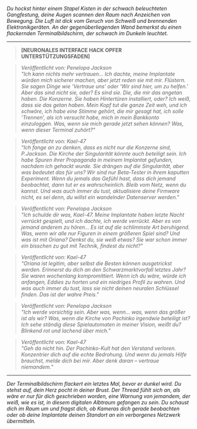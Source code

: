 _Du hockst hinter einem Stapel Kisten in der schwach beleuchteten Gangfestung, deine Augen scannen den Raum nach Anzeichen von Bewegung. Die Luft ist dick vom Geruch von Schweiß und brennenden Elektronikgeräten. An der gegenüberliegenden Wand bemerkst du einen flackernden Terminalbildschirm, der schwach im Dunkeln leuchtet._

---

> **[NEURONALES INTERFACE HACK OPFER UNTERSTÜTZUNGSFADEN]**

> _Veröffentlicht von: Penelopa Jackson_  
> _"Ich kann nichts mehr vertrauen... Ich dachte, meine Implantate würden mich sicherer machen, aber jetzt reden sie mit mir. Flüstern. Sie sagen Dinge wie 'Vertraue uns' oder 'Wir sind hier, um zu helfen.' Aber das sind nicht sie, oder? Es sind sie. Die, die mir das angetan haben. Die Konzerne. Sie haben Hintertüren installiert, oder? Ich weiß, dass sie das getan haben. Mein Kopf tut die ganze Zeit weh, und ich schwöre, ich habe eine Stimme gehört, die mir gesagt hat, ich solle 'Trennen', als ich versucht habe, mich in mein Bankkonto einzuloggen. Was, wenn sie mich gerade jetzt sehen können? Was, wenn dieser Terminal zuhört?"_

> _Veröffentlicht von: Kael-47_  
> _"Ich fange an zu denken, dass es nicht nur die Konzerne sind, P.Jackson. Die Kirche der Singularität könnte auch beteiligt sein. Ich habe Spuren ihrer Propaganda in meinem Implantat gefunden, nachdem ich gehackt wurde. Sie drängen auf die Singularität, aber was bedeutet das für uns? Wir sind nur Beta-Tester in ihrem kaputten Experiment. Wenn du jemals das Gefühl hast, dass dich jemand beobachtet, dann tut er es wahrscheinlich. Bleib vom Netz, wenn du kannst. Und was auch immer du tust, aktualisiere deine Firmware nicht, es sei denn, du willst ein wandelnder Datenserver werden."_

> _Veröffentlicht von: Penelopa Jackson_  
> _"Ich schulde dir was, Kael-47. Meine Implantate haben letzte Nacht verrückt gespielt, und ich dachte, ich werde verrückt. Aber es von jemand anderem zu hören... Es ist auf die schlimmste Art beruhigend. Was, wenn wir alle nur Figuren in einem größeren Spiel sind? Und was ist mit Oriana? Denkst du, sie weiß etwas? Sie war schon immer ein bisschen zu gut mit Technik, findest du nicht?"_

> _Veröffentlicht von: Kael-47_  
> _"Oriana ist legitim, aber selbst die Besten können ausgetrickst werden. Erinnerst du dich an den Schwarzmarktvorfall letztes Jahr? Sie waren wochenlang kompromittiert. Wenn ich du wäre, würde ich anfangen, Eddies zu horten und ein niedriges Profil zu wahren. Und was auch immer du tust, lass sie nicht deinen neuralen Schlüssel finden. Das ist der wahre Preis."_

> _Veröffentlicht von: Penelopa Jackson_  
> _"Ich werde vorsichtig sein. Aber was, wenn... was, wenn das größer ist als wir? Was, wenn die Kirche von Pachinko irgendwie beteiligt ist? Ich sehe ständig diese Spielautomaten in meiner Vision, weißt du? Blinkend rot und lachend über mich."_

> _Veröffentlicht von: Kael-47_  
> _"Geh da nicht hin. Der Pachinko-Kult hat den Verstand verloren. Konzentrier dich auf die echte Bedrohung. Und wenn du jemals Hilfe brauchst, melde dich bei mir. Aber denk daran – vertraue niemandem."_

---

_Der Terminalbildschirm flackert ein letztes Mal, bevor er dunkel wird. Du stehst auf, dein Herz pocht in deiner Brust. Der Thread fühlt sich an, als wäre er nur für dich geschrieben worden, eine Warnung von jemandem, der weiß, wie es ist, in diesem digitalen Albtraum gefangen zu sein. Du schaust dich im Raum um und fragst dich, ob Kameras dich gerade beobachten oder ob deine Implantate deinen Standort an ein verborgenes Netzwerk übermitteln._
